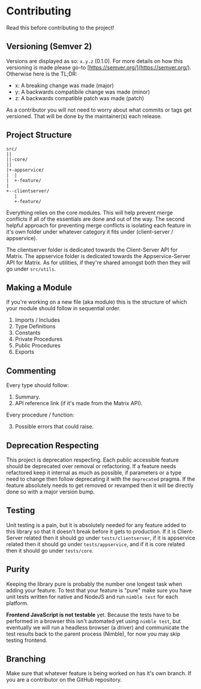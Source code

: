 # Contributing
Read this before contributing to the project!

## Versioning (Semver 2)
Versions are displayed as so: `x.y.z` (0.1.0). For more details on how this
versioning is made please go-to [https://semver.org/](https://semver.org/).
Otherwise here is the TL;DR:
 * x: A breaking change was made (major)
 * y: A backwards compatibile change was made (minor)
 * z: A backwards compatible patch was made (patch)

As a contributor you will not need to worry about what commits or tags get versioned. That will be done by the maintainer(s) each release.

## Project Structure
```
src/
||
||-core/
||
|+-appservice/
|  |
|  +-feature/
|
+--clientserver/
   |
   +-feature/
```

Everything relies on the core modules. This will help prevent merge conflicts if all of the essentials are done and out of the way. The second helpful approach for preventing merge conflicts is isolating each feature in it's own folder under whatever category it fits under (client-server / appservice).

The clientserver folder is dedicated towards the Client-Server API for Matrix. The appservice folder is dedicated towards the Appservice-Server API for Matrix. As for utilities, if they're shared amongst both then they will go under `src/utils`.

## Making a Module
If you're working on a new file (aka module) this is the structure of which your module should follow in sequential order.
 1. Imports / Includes
 2. Type Definitions
 3. Constants
 4. Private Procedures
 5. Public Procedures
 6. Exports

## Commenting
Every type should follow:
 1. Summary.
 2. API reference link (if it's made from the Matrix API).

Every procedure / function:

 3. Possible errors that could raise.

## Deprecation Respecting
This project is deprecation respecting. Each public accessible feature should
be deprecated over removal or refactoring. If a feature needs refactored keep
it internal as much as possible, if parameters or a type need to change then
follow deprecating it with the `deprecated` pragma. If the feature absolutely
needs to get removed or revamped then it will be directly done so with a
major version bump.

## Testing
Unit testing is a pain, but it is absolutely needed for any feature added to this library so that it doesn't break before it gets to production. If it is Client-Server related then it should go under `tests/clientserver`, if it is appservice related then it should go under `tests/appservice`, and if it is core related then it should go under `tests/core`.

## Purity
Keeping the library pure is probably the number one longest task when adding your feature. To test that your feature is "pure" make sure you have unit tests written for native and NodeJS and run `nimble test` for each platform.

**Frontend JavaScript is not testable** yet. Because the tests have to be performed in a browser this isn't automated yet using `nimble test`, but eventually we will run a headless browser (a driver) and communicate the test results back to the parent process (Nimble), for now you may skip testing frontend.

## Branching
Make sure that whatever feature is being worked on has it's own branch. If you are a contributor on the GitHub repository.
